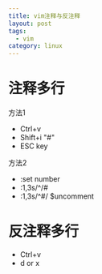 ```yaml
---
title: vim注释与反注释
layout: post
tags:
  - vim
category: linux
---
```

# 注释多行
方法1
- Ctrl+v
- Shift+i "#"
- ESC key

方法2
- :set number
- :1,3s/^/#
- :1,3s/^#/ $uncomment

# 反注释多行
- Ctrl+v
- d or x
